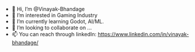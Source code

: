 - 👋 Hi, I’m @Vinayak-Bhandage
- 👀 I’m interested in Gaming Industry
- 🌱 I’m currently learning Godot, AI/ML.
- 💞️ I’m looking to collaborate on ...
- 📫 You can reach through linkedIn: https://www.linkedin.com/in/vinayak-bhandage/

<!---
Vinayak-Bhandage/Vinayak-Bhandage is a ✨ special ✨ repository because its `README.md` (this file) appears on your GitHub profile.
You can click the Preview link to take a look at your changes.
--->
